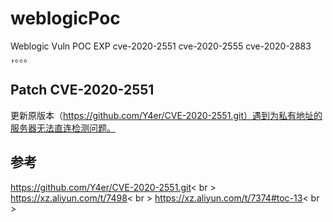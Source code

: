 # weblogicPoc
Weblogic Vuln POC  EXP cve-2020-2551 cve-2020-2555 cve-2020-2883 ，。。。

## Patch CVE-2020-2551
更新原版本（https://github.com/Y4er/CVE-2020-2551.git）遇到为私有地址的服务器无法直连检测问题。


## 参考
https://github.com/Y4er/CVE-2020-2551.git< br >
https://xz.aliyun.com/t/7498< br >
https://xz.aliyun.com/t/7374#toc-13< br >
